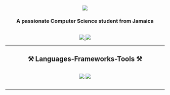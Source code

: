 

<h1 align="center">
    <img src="https://readme-typing-svg.herokuapp.com/?font=Righteous&size=35&center=true&vCenter=true&width=500&height=70&duration=4000&lines=Hi+There!+👋;" />
</h1>

<h3 align="center">A passionate Computer Science student from Jamaica</h3>

<br/>

<div align="center"> 
  <a href="mailto:moraisdukej@gmail.com">
    <img src="https://skillicons.dev/icons?i=gmail" />
  </a>
  <a href="https://www.linkedin.com/in/joseph-morais-duke-0357402b5/" target="_blank">
    <img src="https://skillicons.dev/icons?i=linkedin" target="_blank" />
  </a>
</div>

 <hr/>
 
<h2 align="center">⚒️ Languages-Frameworks-Tools ⚒️</h2>
<br/>
<div align="center">
    <img src="https://skillicons.dev/icons?i=python,c,cs,cpp,java,html,css,js" />
    <img src="https://skillicons.dev/icons?i=vscode,github,git,figma" /><br>
</div>

<br/>
<hr/>
<div align="center">



